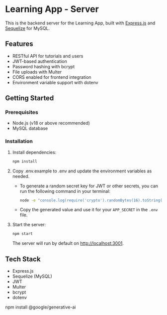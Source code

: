# Learning App - Server

This is the backend server for the Learning App, built with [Express.js](https://expressjs.com/) and [Sequelize](https://sequelize.org/) for MySQL.

## Features

- RESTful API for tutorials and users
- JWT-based authentication
- Password hashing with bcrypt
- File uploads with Multer
- CORS enabled for frontend integration
- Environment variable support with dotenv

## Getting Started

### Prerequisites

- Node.js (v18 or above recommended)
- MySQL database

### Installation

1. Install dependencies:

    ```sh
    npm install
    ```

2. Copy .env.example to .env and update the environment variables as needed.
   
   - To generate a random secret key for JWT or other secrets, you can run the following command in your terminal:
     ```sh
     node -e "console.log(require('crypto').randomBytes(16).toString('hex'))"
     ```
   - Copy the generated value and use it for your `APP_SECRET` in the `.env` file.

3. Start the server:

    ```sh
    npm start
    ```

    The server will run by default on [http://localhost:3001](http://localhost:3001).

## Tech Stack

- Express.js
- Sequelize (MySQL)
- JWT
- Multer
- bcrypt
- dotenv



npm install @google/generative-ai
